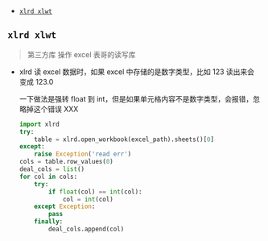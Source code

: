 - [`xlrd xlwt`](#xlrd-xlwt)

## `xlrd xlwt`

> 第三方库
> 操作 excel 表哥的读写库

- xlrd 读 excel 数据时，如果 excel 中存储的是数字类型，比如 123 读出来会变成 123.0

  一下做法是强转 float 到 int，但是如果单元格内容不是数字类型，会报错，忽略掉这个错误 XXX

  ```py
  import xlrd
  try:
      table = xlrd.open_workbook(excel_path).sheets()[0]
  except:
      raise Exception('read err')
  cols = table.row_values(0)
  deal_cols = list()
  for col in cols:
      try:
          if float(col) == int(col):
              col = int(col)
      except Exception:
          pass
      finally:
          deal_cols.append(col)
  ```
